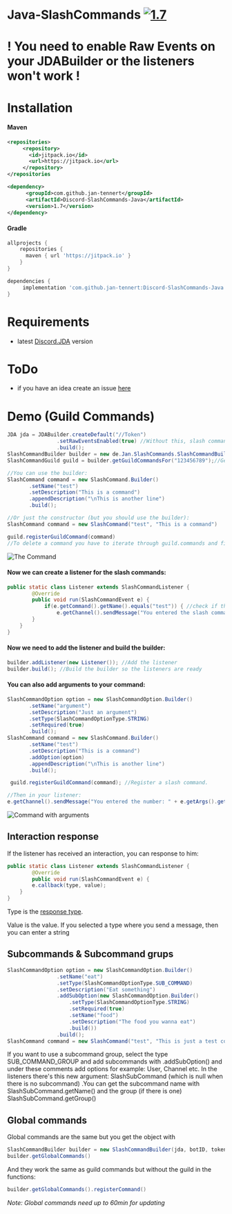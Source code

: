 # Java-SlashCommands [![1.7](https://jitpack.io/v/jan-tennert/Java-SlashCommands.svg)](https://jitpack.io/#jan-tennert/Java-SlashCommands/1.7)

# ! You need to enable Raw Events on your JDABuilder or the listeners won't work !

# Installation

#### Maven

```xml
<repositories>
     <repository>
	   <id>jitpack.io</id>
	   <url>https://jitpack.io</url>
     </repository>
</repositories
```
```xml
<dependency>
      <groupId>com.github.jan-tennert</groupId>
      <artifactId>Discord-SlashCommands-Java</artifactId>
      <version>1.7</version>
</dependency>
```

#### Gradle
```gradle
allprojects {
	repositories {
	  maven { url 'https://jitpack.io' }
    }
}
```
```gradle
dependencies {
	 implementation 'com.github.jan-tennert:Discord-SlashCommands-Java:1.7'
}
```
# Requirements

- latest [Discord.JDA](https://github.com/DV8FromTheWorld/JDA) version

# ToDo

- if you have an idea create an issue [here](https://github.com/jan-tennert/Java-SlashCommands/issues/new/choose)

# Demo (Guild Commands)

```java
JDA jda = JDABuilder.createDefault("//Token")
                .setRawEventsEnabled(true) //Without this, slash commands won't work!
                .build();
SlashCommandBuilder builder = new de.Jan.SlashCommands.SlashCommandBuilder(jda, "123456789", "token");
SlashCommandGuild guild = builder.getGuildCommandsFor("123456789");//Get guild commands with ID

//You can use the builder:
SlashCommand command = new SlashCommand.Builder()
       .setName("test")
       .setDescription("This is a command")
       .appendDescription("\nThis is another line")
       .build();

//Or just the constructor (but you should use the builder):
SlashCommand command = new SlashCommand("test", "This is a command")

guild.registerGuildCommand(command)
//To delete a command you have to iterate through guild.commands and find your command. Then just run guild.deleteGuildCommand(command.id). 
```       




![The Command](https://cdn.discordapp.com/attachments/775406836877885504/800702840720982037/unknown.png)

#### Now we can create a listener for the slash commands:

```java
public static class Listener extends SlashCommandListener {
        @Override
        public void run(SlashCommandEvent e) {
            if(e.getCommand().getName().equals("test")) { //check if the slash command is our "test"
                e.getChannel().sendMessage("You entered the slash command: test").queue(); //Then just send a message
        }
    }
}
```



#### Now we need to add the listener and build the builder:

```java
builder.addListener(new Listener()); //Add the listener
builder.build(); //Build the builder so the listeners are ready
```


#### You can also add arguments to your command:

```java
SlashCommandOption option = new SlashCommandOption.Builder()
       .setName("argument")
       .setDescription("Just an argument")
       .setType(SlashCommandOptionType.STRING)
       .setRequired(true)
       .build();
SlashCommand command = new SlashCommand.Builder()
       .setName("test")
       .setDescription("This is a command")
       .addOption(option)
       .appendDescription("\nThis is another line")
       .build();

 guild.registerGuildCommand(command); //Register a slash command.

//Then in your listener:
e.getChannel().sendMessage("You entered the number: " + e.getArgs().get(0).getValue()).queue();
```

![Command with arguments](https://cdn.discordapp.com/attachments/775406836877885504/800706541971046400/unknown.png)

## Interaction response
If the listener has received an interaction, you can response to him:
```java
public static class Listener extends SlashCommandListener {
        @Override
        public void run(SlashCommandEvent e) {
        e.callback(type, value);
    }
}
```
Type is the [response type](https://github.com/jan-tennert/Java-SlashCommands/blob/master/src/main/java/de/Jan/SlashCommands/InteractionType.java).

Value is the value. If you selected a type where you send a message, then you can enter a string

## Subcommands & Subcommand grups

```java
SlashCommandOption option = new SlashCommandOption.Builder()
                .setName("eat")
                .setType(SlashCommandOptionType.SUB_COMMAND)
                .setDescription("Eat something")
                .addSubOption(new SlashCommandOption.Builder()
                    .setType(SlashCommandOptionType.STRING)
                    .setRequired(true)
                    .setName("food")
                    .setDescription("The food you wanna eat")
                    .build())
                .build();
SlashCommand command = new SlashCommand("test", "This is just a test command", option);
```
If you want to use a subcommand group, select the type SUB_COMMAND_GROUP and add subcommands with .addSubOption() and under these comments add options for example: User, Channel etc.
In the listeners there's this new argument: SlashSubCommand (which is null when there is no subcommand)
.You can get the subcommand name with SlashSubCommand.getName() and the group (if there is one) SlashSubCommand.getGroup()

## Global commands

Global commands are the same but you get the object with
```java
SlashCommandBuilder builder = new SlashCommandBuilder(jda, botID, token)
builder.getGlobalCommands()
```
And they work the same as guild commands but without the guild in the functions:

```java
builder.getGlobalCommands().registerCommand()
```

*Note: Global commands need up to 60min for updating*
